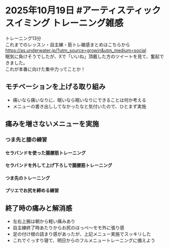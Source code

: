 # 2025年10月19日 #アーティスティックスイミング トレーニング雑感
トレーニング13分  
これまでのレッスン・自主練・筋トレ雑感まとめはこちらから  
https://as.underwater.jp/?utm_source=growin&utm_medium=social  
眠気に負けそうでしたが、Xで「いいね」頂戴した方のツイートを見て、奮起できました。  
これが本番に向けた集中力ってことか！  
## モチベーションを上げる取り組み
- 痛いなら痛いなりに、眠いなら眠いなりにできることは何か考える
- メニューの書き出ししてなかったなと気付いたので、ひとまず実施
## 痛みを増さないメニューを実施
### つま先と膝の練習
#### セラバンドを使った腸腰筋トレーニング
#### セラバンドを外して上げ下ろしで腸腰筋トレーニング
#### つま先のトレーニング
#### プリエでお尻を締める練習
## 終了時の痛みと解消感
- 左右上腕は朝から軽い痛みあり
- 自主練終了時あたりからお尻のほっぺ～モモ外に張り感
- 足の付け根の詰まり感があったが、上記メニュー実施でスッキリした
- これでぐっすり寝て、明日からのフルメニュートレーニングに備えよう